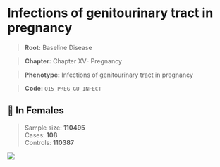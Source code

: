 # Infections of genitourinary tract in pregnancy

> **Root:** Baseline Disease  

> **Chapter:** Chapter XV- Pregnancy  

> **Phenotype:** Infections of genitourinary tract in pregnancy  

> **Code:** `O15_PREG_GU_INFECT`

## 👩 In Females  
> Sample size: **110495**  
> Cases: **108**  
> Controls: **110387**
<img src="/Disease/Figures/ALL/Baseline/O15_PREG_GU_INFECT.png"/>
<CsvTable src="/Disease_Data/ALL/Baseline/LG_O15_PREG_GU_INFECT.csv" label="🔍 View full results" />
